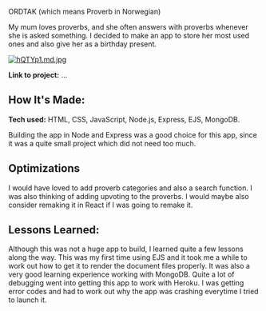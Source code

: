 ORDTAK (which means Proverb in Norwegian)

My mum loves proverbs, and she often answers with proverbs whenever she is asked something. 
I decided to make an app to store her most used ones and also give her as a birthday present. 

[![hQTYp1.md.jpg](https://iili.io/hQTYp1.md.jpg)](https://freeimage.host/i/hQTYp1)


**Link to project:** ...



## How It's Made:

**Tech used:** HTML, CSS, JavaScript, Node.js, Express, EJS, MongoDB.

Building the app in Node and Express was a good choice for this app, since it was a quite small project which did not need too much. 

## Optimizations

I would have loved to add proverb categories and also a search function. I was also thinking of adding upvoting to the proverbs. I would maybe also consider remaking it in React if I was going to remake it. 

## Lessons Learned:

Although this was not a huge app to build, I learned quite a few lessons along the way. This was my first time using EJS and it took me a while to work out how to get it to render the document files properly. It was also a very good learning experience working with MongoDB. Quite a lot of debugging went into getting this app to work with Heroku. I was getting error codes and had to work out why the app was crashing everytime I tried to launch it. 


